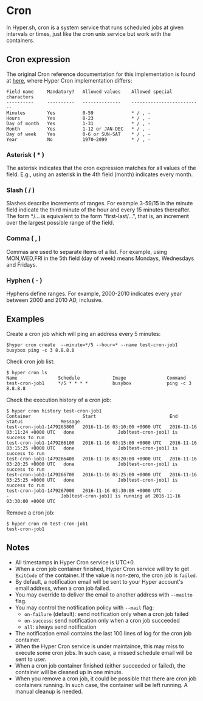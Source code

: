 # Cron

In Hyper.sh, cron is a system service that runs scheduled jobs at given intervals or times, just like the cron unix service but work with the containers. 

## Cron expression
The original Cron reference documentation for this implementation is found at [here](https://en.wikipedia.org/wiki/Cron#CRON_expression), where Hyper Cron implementation differs:

	Field name     Mandatory?   Allowed values    Allowed special characters
	----------     ----------   --------------    --------------------------
	Minutes        Yes          0-59              * / , -
	Hours          Yes          0-23              * / , -
	Day of month   Yes          1-31              * / , -
	Month          Yes          1-12 or JAN-DEC   * / , -
	Day of week    Yes          0-6 or SUN-SAT    * / , -
	Year           No           1970–2099         * / , -

### Asterisk ( * )

The asterisk indicates that the cron expression matches for all values of the field. E.g., using an asterisk in the 4th field (month) indicates every month.

### Slash ( / )

Slashes describe increments of ranges. For example 3-59/15 in the minute field indicate the third minute of the hour and every 15 minutes thereafter. The form */... is equivalent to the form "first-last/...", that is, an increment over the largest possible range of the field.

### Comma ( , )

Commas are used to separate items of a list. For example, using MON,WED,FRI in the 5th field (day of week) means Mondays, Wednesdays and Fridays.

### Hyphen ( - )

Hyphens define ranges. For example, 2000-2010 indicates every year between 2000 and 2010 AD, inclusive.


## Examples

Create a cron job which will ping an address every 5 minutes:

	$hyper cron create  --minute=*/5 --hour=* --name test-cron-job1 busybox ping -c 3 8.8.8.8

Check cron job list:

	$ hyper cron ls
	Name               Schedule            Image               Command
	test-cron-job1     */5 * * * *         busybox             ping -c 3 8.8.8.8
	
Check the execution history of a cron job:
    
    $ hyper cron history test-cron-job1
    Container                   Start                           End                             Status              Message
    test-cron-job1-1479265800   2016-11-16 03:10:00 +0000 UTC   2016-11-16 03:11:24 +0000 UTC   done                Job[test-cron-job1] is success to run
    test-cron-job1-1479266100   2016-11-16 03:15:00 +0000 UTC   2016-11-16 03:15:25 +0000 UTC   done                Job[test-cron-job1] is success to run
    test-cron-job1-1479266400   2016-11-16 03:20:00 +0000 UTC   2016-11-16 03:20:25 +0000 UTC   done                Job[test-cron-job1] is success to run
    test-cron-job1-1479266700   2016-11-16 03:25:00 +0000 UTC   2016-11-16 03:25:25 +0000 UTC   done                Job[test-cron-job1] is success to run
    test-cron-job1-1479267000   2016-11-16 03:30:00 +0000 UTC   -                               -                   Job[test-cron-job1] is running at 2016-11-16 03:30:00 +0000 UTC

Remove a cron job:

    $ hyper cron rm test-cron-job1
    test-cron-job1
    
## Notes
* All timestamps in Hyper Cron service is UTC+0.
* When a cron job container finished, Hyper Cron service will try to get `ExitCode` of the container.  If the value is non-zero, the cron job is `failed`.
* By default, a notification email will be sent to your Hyper account's email address, when a cron job failed.
* You may override to deliver the email to another address with `--mailto` flag.
* You may control the notification policy with `--mail` flag:
  * `on-failure` (default): send notification only when a cron job failed
  * `on-success`: send notification only when a cron job succeeded
  * `all`: always send notification 
* The notification email contains the last 100 lines of log for the cron job container.
* When the Hyper Cron service is under maintaince, this may miss to execute some cron jobs. In such case, a missed schedule email will be sent to user.
* When a cron job container finished (either succeeded or failed), the container will be cleaned up in one minute.
* When you remove a cron job, it could be possible that there are cron job containers running. In such case, the container will be left running. A manual cleanup is needed.
